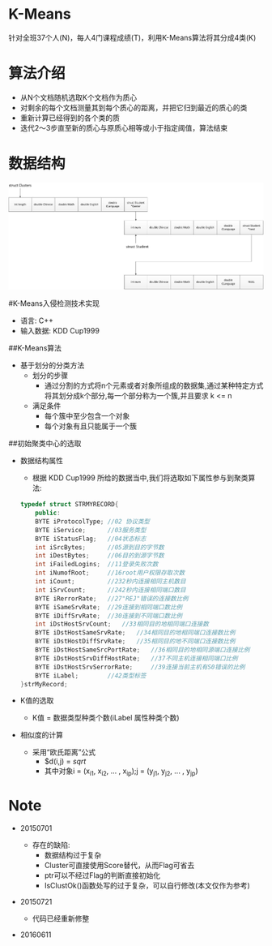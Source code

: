 # K-Means
针对全班37个人(N)，每人4门课程成绩(T)，利用K-Means算法将其分成4类(K)


算法介绍
========

* 从N个文档随机选取K个文档作为质心
* 对剩余的每个文档测量其到每个质心的距离，并把它归到最近的质心的类
* 重新计算已经得到的各个类的质
* 迭代2～3步直至新的质心与原质心相等或小于指定阈值，算法结束

数据结构
========

![image](https://github.com/thanatoskira/K-Means/blob/master/KMeans-one/K-Means数据结构.jpg)

#K-Means入侵检测技术实现

* 语言: C++
* 输入数据: KDD Cup1999

##K-Means算法
* 基于划分的分类方法
    * 划分的步骤
        * 通过分割的方式将n个元素或者对象所组成的数据集,通过某种特定方式将其划分成k个部分,每一个部分称为一个簇,并且要求 k <= n
    * 满足条件
        * 每个簇中至少包含一个对象
        * 每个对象有且只能属于一个簇

##初始聚类中心的选取
* 数据结构属性
    * 根据 KDD Cup1999 所给的数据当中,我们将选取如下属性参与到聚类算法:
    ```c++
    typedef struct STRMYRECORD{
        public:
        BYTE iProtocolType; //02 协议类型
        BYTE iService;      //03服务类型
        BYTE iStatusFlag;   //04状态标志
        int iSrcBytes;      //05源到目的字节数
        int iDestBytes;     //06目的到源字节数 
        int iFailedLogins;  //11登录失败次数
        int iNumofRoot;     //16root用户权限存取次数
        int iCount;         //232秒内连接相同主机数目
        int iSrvCount;      //242秒内连接相同端口数目
        BYTE iRerrorRate;   //27"REJ"错误的连接数比例
        BYTE iSameSrvRate;  //29连接到相同端口数比例
        BYTE iDiffSrvRate;  //30连接到不同端口数比例
        int iDstHostSrvCount;   //33相同目的地相同端口连接数
        BYTE iDstHostSameSrvRate;   //34相同目的地相同端口连接数比例
        BYTE iDstHostDiffSrvRate;   //35相同目的地不同端口连接数比例
        BYTE iDstHostSameSrcPortRate;   //36相同目的地相同源端口连接比例
        BYTE iDstHostSrvDiffHostRate;   //37不同主机连接相同端口比例
        BYTE iDstHostSrvSerrorRate;     //39连接当前主机有S0错误的比例
        BYTE iLabel;        //42类型标签
    }strMyRecord;
    ```

* K值的选取
    * K值 = 数据类型种类个数(iLabel 属性种类个数)

* 相似度的计算
    * 采用“欧氏距离”公式
        * $d(i,j) = $sqrt{}$
        * 其中对象i = (x<sub>i1</sub>, x<sub>i2</sub>, ... , x<sub>ip</sub>);j = (y<sub>j1</sub>, y<sub>j2</sub>, ... , y<sub>jp</sub>)

Note
=======

* 20150701

    * 存在的缺陷:
        * 数据结构过于复杂
        * Cluster可直接使用Score替代，从而Flag可省去
        * ptr可以不经过Flag的判断直接初始化
        * IsClustOk()函数处写的过于复杂，可以自行修改(本文仅作为参考)

* 20150721

    * 代码已经重新修整

* 20160611

